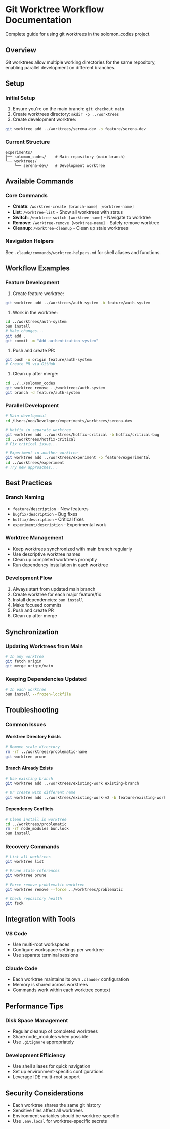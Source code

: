 # Git Worktree Workflow Documentation

Complete guide for using git worktrees in the solomon_codes project.

## Overview

Git worktrees allow multiple working directories for the same repository,
enabling parallel development on different branches.

## Setup

### Initial Setup

1. Ensure you're on the main branch: `git checkout main`
2. Create worktrees directory: `mkdir -p ../worktrees`
3. Create development worktree:

```bash
git worktree add ../worktrees/serena-dev -b feature/serena-dev
```

### Current Structure

```text
experiments/
├── solomon_codes/    # Main repository (main branch)
└── worktrees/
    └── serena-dev/   # Development worktree
```

## Available Commands

### Core Commands

- **Create**: `/worktree-create [branch-name] [worktree-name]`
- **List**: `/worktree-list` - Show all worktrees with status
- **Switch**: `/worktree-switch [worktree-name]` - Navigate to worktree
- **Remove**: `/worktree-remove [worktree-name]` - Safely remove worktree
- **Cleanup**: `/worktree-cleanup` - Clean up stale worktrees

### Navigation Helpers

See `.claude/commands/worktree-helpers.md` for shell aliases and functions.

## Workflow Examples

### Feature Development

1. Create feature worktree:

```bash
git worktree add ../worktrees/auth-system -b feature/auth-system
```

1. Work in the worktree:

```bash
cd ../worktrees/auth-system
bun install
# Make changes...
git add .
git commit -m "Add authentication system"
```

1. Push and create PR:

```bash
git push -u origin feature/auth-system
# Create PR via GitHub
```

1. Clean up after merge:

```bash
cd ../../solomon_codes
git worktree remove ../worktrees/auth-system
git branch -d feature/auth-system
```

### Parallel Development

```bash
# Main development
cd /Users/neo/Developer/experiments/worktrees/serena-dev

# Hotfix in separate worktree
git worktree add ../worktrees/hotfix-critical -b hotfix/critical-bug
cd ../worktrees/hotfix-critical
# Fix critical issue...

# Experiment in another worktree
git worktree add ../worktrees/experiment -b feature/experimental
cd ../worktrees/experiment
# Try new approaches...
```

## Best Practices

### Branch Naming

- `feature/description` - New features
- `bugfix/description` - Bug fixes
- `hotfix/description` - Critical fixes
- `experiment/description` - Experimental work

### Worktree Management

- Keep worktrees synchronized with main branch regularly
- Use descriptive worktree names
- Clean up completed worktrees promptly
- Run dependency installation in each worktree

### Development Flow

1. Always start from updated main branch
2. Create worktree for each major feature/fix
3. Install dependencies: `bun install`
4. Make focused commits
5. Push and create PR
6. Clean up after merge

## Synchronization

### Updating Worktrees from Main

```bash
# In any worktree
git fetch origin
git merge origin/main
```

### Keeping Dependencies Updated

```bash
# In each worktree
bun install --frozen-lockfile
```

## Troubleshooting

### Common Issues

#### Worktree Directory Exists

```bash
# Remove stale directory
rm -rf ../worktrees/problematic-name
git worktree prune
```

#### Branch Already Exists

```bash
# Use existing branch
git worktree add ../worktrees/existing-work existing-branch

# Or create with different name
git worktree add ../worktrees/existing-work-v2 -b feature/existing-work-v2
```

#### Dependency Conflicts

```bash
# Clean install in worktree
cd ../worktrees/problematic
rm -rf node_modules bun.lock
bun install
```

### Recovery Commands

```bash
# List all worktrees
git worktree list

# Prune stale references
git worktree prune

# Force remove problematic worktree
git worktree remove --force ../worktrees/problematic

# Check repository health
git fsck
```

## Integration with Tools

### VS Code

- Use multi-root workspaces
- Configure workspace settings per worktree
- Use separate terminal sessions

### Claude Code

- Each worktree maintains its own `.claude/` configuration
- Memory is shared across worktrees
- Commands work within each worktree context

## Performance Tips

### Disk Space Management

- Regular cleanup of completed worktrees
- Share node_modules when possible
- Use `.gitignore` appropriately

### Development Efficiency

- Use shell aliases for quick navigation
- Set up environment-specific configurations
- Leverage IDE multi-root support

## Security Considerations

- Each worktree shares the same git history
- Sensitive files affect all worktrees
- Environment variables should be worktree-specific
- Use `.env.local` for worktree-specific secrets
